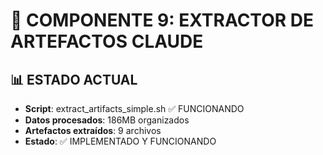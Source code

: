 # 🧠 COMPONENTE 9: EXTRACTOR DE ARTEFACTOS CLAUDE

## 📊 ESTADO ACTUAL
- **Script**: extract_artifacts_simple.sh ✅ FUNCIONANDO
- **Datos procesados**: 186MB organizados
- **Artefactos extraídos**: 9 archivos
- **Estado**: ✅ IMPLEMENTADO Y FUNCIONANDO
